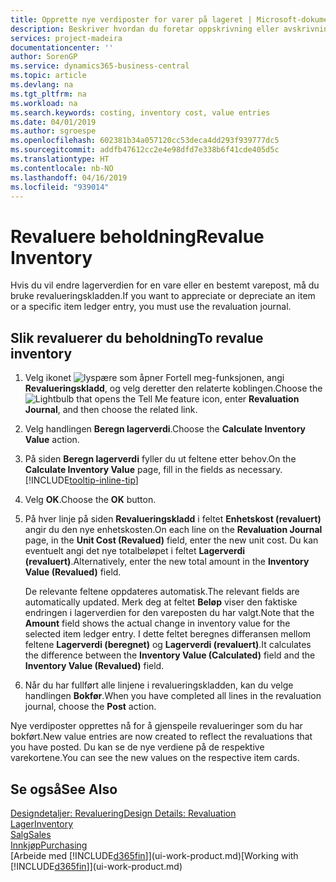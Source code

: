 ```yaml
---
title: Opprette nye verdiposter for varer på lageret | Microsoft-dokumentasjon
description: Beskriver hvordan du foretar oppskrivning eller avskrivning av verdiposter for én eller flere varer på lageret, ved å bokføre den gjeldende, beregnede verdien.
services: project-madeira
documentationcenter: ''
author: SorenGP
ms.service: dynamics365-business-central
ms.topic: article
ms.devlang: na
ms.tgt_pltfrm: na
ms.workload: na
ms.search.keywords: costing, inventory cost, value entries
ms.date: 04/01/2019
ms.author: sgroespe
ms.openlocfilehash: 602381b34a057120cc53deca4dd293f939777dc5
ms.sourcegitcommit: addfb47612cc2e4e98dfd7e338b6f41cde405d5c
ms.translationtype: HT
ms.contentlocale: nb-NO
ms.lasthandoff: 04/16/2019
ms.locfileid: "939014"
---
```

# <a name="revalue-inventory"></a><span data-ttu-id="99ab4-103">Revaluere beholdning</span><span class="sxs-lookup"><span data-stu-id="99ab4-103">Revalue Inventory</span></span>
<span data-ttu-id="99ab4-104">Hvis du vil endre lagerverdien for en vare eller en bestemt varepost, må du bruke revalueringskladden.</span><span class="sxs-lookup"><span data-stu-id="99ab4-104">If you want to appreciate or depreciate an item or a specific item ledger entry, you must use the revaluation journal.</span></span>

## <a name="to-revalue-inventory"></a><span data-ttu-id="99ab4-105">Slik revaluerer du beholdning</span><span class="sxs-lookup"><span data-stu-id="99ab4-105">To revalue inventory</span></span>
1. <span data-ttu-id="99ab4-106">Velg ikonet ![lyspære som åpner Fortell meg-funksjonen](media/ui-search/search_small.png "Fortell hva du vil gjøre"), angi **Revalueringskladd**, og velg deretter den relaterte koblingen.</span><span class="sxs-lookup"><span data-stu-id="99ab4-106">Choose the ![Lightbulb that opens the Tell Me feature](media/ui-search/search_small.png "Tell me what you want to do") icon, enter **Revaluation Journal**, and then choose the related link.</span></span>
2. <span data-ttu-id="99ab4-107">Velg handlingen **Beregn lagerverdi**.</span><span class="sxs-lookup"><span data-stu-id="99ab4-107">Choose the **Calculate Inventory Value** action.</span></span>
3. <span data-ttu-id="99ab4-108">På siden **Beregn lagerverdi** fyller du ut feltene etter behov.</span><span class="sxs-lookup"><span data-stu-id="99ab4-108">On the **Calculate Inventory Value** page, fill in the fields as necessary.</span></span> [!INCLUDE[tooltip-inline-tip](includes/tooltip-inline-tip_md.md)]
4. <span data-ttu-id="99ab4-109">Velg **OK**.</span><span class="sxs-lookup"><span data-stu-id="99ab4-109">Choose the **OK** button.</span></span>
5. <span data-ttu-id="99ab4-110">På hver linje på siden **Revalueringskladd** i feltet **Enhetskost (revaluert)** angir du den nye enhetskosten.</span><span class="sxs-lookup"><span data-stu-id="99ab4-110">On each line on the **Revaluation Journal** page, in the **Unit Cost (Revalued)** field, enter the new unit cost.</span></span> <span data-ttu-id="99ab4-111">Du kan eventuelt angi det nye totalbeløpet i feltet **Lagerverdi (revaluert)**.</span><span class="sxs-lookup"><span data-stu-id="99ab4-111">Alternatively, enter the new total amount in the **Inventory Value (Revalued)** field.</span></span>

    <span data-ttu-id="99ab4-112">De relevante feltene oppdateres automatisk.</span><span class="sxs-lookup"><span data-stu-id="99ab4-112">The relevant fields are automatically updated.</span></span> <span data-ttu-id="99ab4-113">Merk deg at feltet **Beløp** viser den faktiske endringen i lagerverdien for den vareposten du har valgt.</span><span class="sxs-lookup"><span data-stu-id="99ab4-113">Note that the **Amount** field shows the actual change in inventory value for the selected item ledger entry.</span></span> <span data-ttu-id="99ab4-114">I dette feltet beregnes differansen mellom feltene **Lagerverdi (beregnet)** og **Lagerverdi (revaluert)**.</span><span class="sxs-lookup"><span data-stu-id="99ab4-114">It calculates the difference between the **Inventory Value (Calculated)** field and the **Inventory Value (Revalued)** field.</span></span>
6. <span data-ttu-id="99ab4-115">Når du har fullført alle linjene i revalueringskladden, kan du velge handlingen **Bokfør**.</span><span class="sxs-lookup"><span data-stu-id="99ab4-115">When you have completed all lines in the revaluation journal, choose the **Post** action.</span></span>

<span data-ttu-id="99ab4-116">Nye verdiposter opprettes nå for å gjenspeile revalueringer som du har bokført.</span><span class="sxs-lookup"><span data-stu-id="99ab4-116">New value entries are now created to reflect the revaluations that you have posted.</span></span> <span data-ttu-id="99ab4-117">Du kan se de nye verdiene på de respektive varekortene.</span><span class="sxs-lookup"><span data-stu-id="99ab4-117">You can see the new values on the respective item cards.</span></span>

## <a name="see-also"></a><span data-ttu-id="99ab4-118">Se også</span><span class="sxs-lookup"><span data-stu-id="99ab4-118">See Also</span></span>
[<span data-ttu-id="99ab4-119">Designdetaljer: Revaluering</span><span class="sxs-lookup"><span data-stu-id="99ab4-119">Design Details: Revaluation</span></span>](design-details-revaluation.md)  
[<span data-ttu-id="99ab4-120">Lager</span><span class="sxs-lookup"><span data-stu-id="99ab4-120">Inventory</span></span>](inventory-manage-inventory.md)  
[<span data-ttu-id="99ab4-121">Salg</span><span class="sxs-lookup"><span data-stu-id="99ab4-121">Sales</span></span>](sales-manage-sales.md)  
[<span data-ttu-id="99ab4-122">Innkjøp</span><span class="sxs-lookup"><span data-stu-id="99ab4-122">Purchasing</span></span>](purchasing-manage-purchasing.md)  
<span data-ttu-id="99ab4-123">[Arbeide med [!INCLUDE[d365fin](includes/d365fin_md.md)]](ui-work-product.md)</span><span class="sxs-lookup"><span data-stu-id="99ab4-123">[Working with [!INCLUDE[d365fin](includes/d365fin_md.md)]](ui-work-product.md)</span></span>
